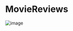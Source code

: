 # MovieReviews
![image](https://github.com/masonlonoff/MovieReviews/assets/117112918/08a3636d-3468-4f2b-8c96-b4b1435cd1a0)
